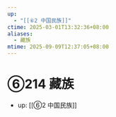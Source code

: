 ```yaml
---
up:
  - "[[⑥2 中国民族]]"
ctime: 2025-03-01T13:32:36+08:00
aliases:
  - 藏族
mtime: 2025-09-09T12:37:05+08:00
---
```


# ⑥214 藏族

- up: [[⑥2 中国民族]]
